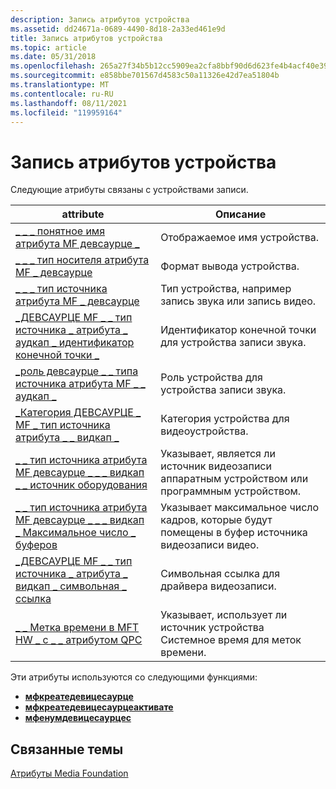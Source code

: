```yaml
---
description: Запись атрибутов устройства
ms.assetid: dd24671a-0689-4490-8d18-2a33ed461e9d
title: Запись атрибутов устройства
ms.topic: article
ms.date: 05/31/2018
ms.openlocfilehash: 265a27f34b5b12cc5909ea2cfa8bbf90d6d623fe4b4acf40e39fdd64d8ad8936
ms.sourcegitcommit: e858bbe701567d4583c50a11326e42d7ea51804b
ms.translationtype: MT
ms.contentlocale: ru-RU
ms.lasthandoff: 08/11/2021
ms.locfileid: "119959164"
---
```

# <a name="capture-device-attributes"></a>Запись атрибутов устройства

Следующие атрибуты связаны с устройствами записи.



| attribute                                                                                                                     | Описание                                                                         |
|-------------------------------------------------------------------------------------------------------------------------------|-------------------------------------------------------------------------------------|
| [\_ \_ \_ понятное имя атрибута MF девсаурце \_](mf-devsource-attribute-friendly-name.md)                                          | Отображаемое имя устройства.                                                          |
| [\_ \_ \_ тип носителя атрибута MF \_ девсаурце](mf-devsource-attribute-media-type.md)                                                | Формат вывода устройства.                                                         |
| [\_ \_ \_ тип источника атрибута MF \_ девсаурце](mf-devsource-attribute-source-type.md)                                              | Тип устройства, например запись звука или запись видео.                         |
| [\_ДЕВСАУРЦЕ MF \_ \_ тип источника \_ атрибута \_ аудкап \_ идентификатор конечной точки \_](mf-devsource-attribute-source-type-audcap-endpoint-id.md)     | Идентификатор конечной точки для устройства записи звука.                                        |
| [\_роль девсаурце \_ \_ типа источника атрибута MF \_ \_ аудкап \_](mf-devsource-attribute-source-type-audcap-role.md)                    | Роль устройства для устройства записи звука.                                        |
| [\_Категория ДЕВСАУРЦЕ \_ MF \_ тип источника атрибута \_ \_ видкап \_](mf-devsource-attribute-source-type-vidcap-category.md)            | Категория устройства для видеоустройства.                                             |
| [\_ \_ тип источника атрибута MF девсаурце \_ \_ \_ видкап \_ \_ источник оборудования](mf-devsource-attribute-source-type-vidcap-hw-source.md)         | Указывает, является ли источник видеозаписи аппаратным устройством или программным устройством. |
| [\_ \_ тип источника атрибута MF девсаурце \_ \_ \_ видкап \_ Максимальное число \_ буферов](mf-devsource-attribute-source-type-vidcap-max-buffers.md)     | Указывает максимальное число кадров, которые будут помещены в буфер источника видеозаписи видео.   |
| [\_ДЕВСАУРЦЕ MF \_ \_ тип источника \_ атрибута \_ видкап \_ символьная \_ ссылка](mf-devsource-attribute-source-type-vidcap-symbolic-link.md) | Символьная ссылка для драйвера видеозаписи.                                       |
| [\_ \_ Метка времени в MFT HW \_ с \_ \_ атрибутом QPC](mft-hw-timestamp-with-qpc-attribute.md)                                           | Указывает, использует ли источник устройства Системное время для меток времени.           |



 

Эти атрибуты используются со следующими функциями:

-   [**мфкреатедевицесаурце**](/windows/desktop/api/mfidl/nf-mfidl-mfcreatedevicesource)
-   [**мфкреатедевицесаурцеактивате**](/windows/desktop/api/mfidl/nf-mfidl-mfcreatedevicesourceactivate)
-   [**мфенумдевицесаурцес**](/windows/desktop/api/mfidl/nf-mfidl-mfenumdevicesources)

## <a name="related-topics"></a>Связанные темы

<dl> <dt>

[Атрибуты Media Foundation](media-foundation-attributes.md)
</dt> </dl>

 

 



